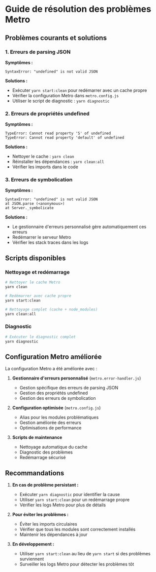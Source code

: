 # Guide de résolution des problèmes Metro

## Problèmes courants et solutions

### 1. Erreurs de parsing JSON
**Symptômes :**
```
SyntaxError: "undefined" is not valid JSON
```

**Solutions :**
- Exécuter `yarn start:clean` pour redémarrer avec un cache propre
- Vérifier la configuration Metro dans `metro.config.js`
- Utiliser le script de diagnostic : `yarn diagnostic`

### 2. Erreurs de propriétés undefined
**Symptômes :**
```
TypeError: Cannot read property 'S' of undefined
TypeError: Cannot read property 'default' of undefined
```

**Solutions :**
- Nettoyer le cache : `yarn clean`
- Réinstaller les dépendances : `yarn clean:all`
- Vérifier les imports dans le code

### 3. Erreurs de symbolication
**Symptômes :**
```
SyntaxError: "undefined" is not valid JSON
at JSON.parse (<anonymous>)
at Server._symbolicate
```

**Solutions :**
- Le gestionnaire d'erreurs personnalisé gère automatiquement ces erreurs
- Redémarrer le serveur Metro
- Vérifier les stack traces dans les logs

## Scripts disponibles

### Nettoyage et redémarrage
```bash
# Nettoyer le cache Metro
yarn clean

# Redémarrer avec cache propre
yarn start:clean

# Nettoyage complet (cache + node_modules)
yarn clean:all
```

### Diagnostic
```bash
# Exécuter le diagnostic complet
yarn diagnostic
```

## Configuration Metro améliorée

La configuration Metro a été améliorée avec :

1. **Gestionnaire d'erreurs personnalisé** (`metro.error-handler.js`)
   - Gestion spécifique des erreurs de parsing JSON
   - Gestion des propriétés undefined
   - Gestion des erreurs de symbolication

2. **Configuration optimisée** (`metro.config.js`)
   - Alias pour les modules problématiques
   - Gestion améliorée des erreurs
   - Optimisations de performance

3. **Scripts de maintenance**
   - Nettoyage automatique du cache
   - Diagnostic des problèmes
   - Redémarrage sécurisé

## Recommandations

1. **En cas de problème persistant :**
   - Exécuter `yarn diagnostic` pour identifier la cause
   - Utiliser `yarn start:clean` pour un redémarrage propre
   - Vérifier les logs Metro pour plus de détails

2. **Pour éviter les problèmes :**
   - Éviter les imports circulaires
   - Vérifier que tous les modules sont correctement installés
   - Maintenir les dépendances à jour

3. **En développement :**
   - Utiliser `yarn start:clean` au lieu de `yarn start` si des problèmes surviennent
   - Surveiller les logs Metro pour détecter les problèmes tôt
